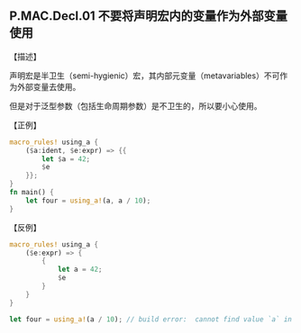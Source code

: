 ## P.MAC.Decl.01 不要将声明宏内的变量作为外部变量使用

  【描述】

声明宏是半卫生（semi-hygienic）宏，其内部元变量（metavariables）不可作为外部变量去使用。

但是对于泛型参数（包括生命周期参数）是不卫生的，所以要小心使用。

【正例】

```rust
macro_rules! using_a {
    ($a:ident, $e:expr) => {{
        let $a = 42;
        $e
    }};
}
fn main() {
    let four = using_a!(a, a / 10);
}
```

【反例】

```rust
macro_rules! using_a {
    ($e:expr) => {
        {
            let a = 42;
            $e
        }
    }
}

let four = using_a!(a / 10); // build error:  cannot find value `a` in this scope
```
